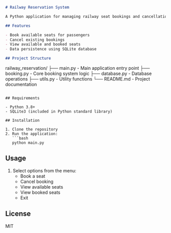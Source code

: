```markdown
# Railway Reservation System

A Python application for managing railway seat bookings and cancellations.

## Features

- Book available seats for passengers
- Cancel existing bookings
- View available and booked seats
- Data persistence using SQLite database

## Project Structure

```
railway_reservation/
├── main.py          - Main application entry point
├── booking.py       - Core booking system logic
├── database.py      - Database operations
├── utils.py         - Utility functions
└── README.md        - Project documentation
```

## Requirements

- Python 3.8+
- SQLite3 (included in Python standard library)

## Installation

1. Clone the repository
2. Run the application:
   ```bash
   python main.py
   ```

## Usage

1. Select options from the menu:
   - Book a seat
   - Cancel booking
   - View available seats
   - View booked seats
   - Exit

## License

MIT
```